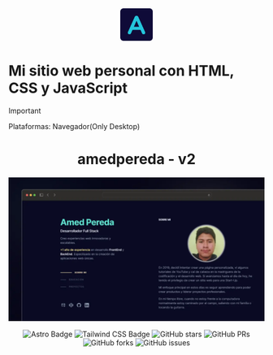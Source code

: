 <div align="center">
  <img alt="Logo" src="./public/favicon.png" width="64" />
</div>

# Mi sitio web personal con HTML, CSS y JavaScript

>[!IMPORTANT]
> Plataformas: Navegador(Only Desktop)

<h1 align="center">
  amedpereda - v2
</h1>

<div align="center">
<a href="#">
<img src="./public/porfolio.webp">
</a>
<p></p>
</div>
<div align="center">

![Astro Badge](https://img.shields.io/badge/Astro-FF3E00?logo=astro&logoColor=fff&style=flat)
![Tailwind CSS Badge](https://img.shields.io/badge/Tailwind%20CSS-06B6D4?logo=tailwindcss&logoColor=fff&style=flat)
![GitHub stars](https://img.shields.io/github/stars/Amed-Dev/amedpereda)
![GitHub PRs](https://img.shields.io/github/issues-pr/Amed-Dev/amedpereda)
![GitHub forks](https://img.shields.io/github/forks/Amed-Dev/amedpereda)
![GitHub issues](https://img.shields.io/github/issues/Amed-Dev/amedpereda)

</div>